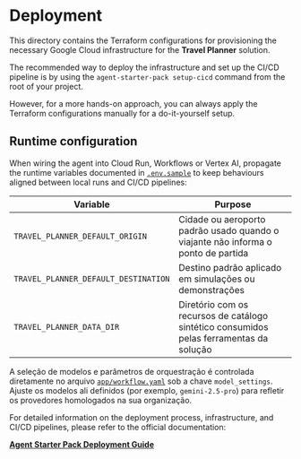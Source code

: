# Deployment

This directory contains the Terraform configurations for provisioning the necessary Google Cloud infrastructure for the **Travel Planner** solution.

The recommended way to deploy the infrastructure and set up the CI/CD pipeline is by using the `agent-starter-pack setup-cicd` command from the root of your project.

However, for a more hands-on approach, you can always apply the Terraform configurations manually for a do-it-yourself setup.

## Runtime configuration
When wiring the agent into Cloud Run, Workflows or Vertex AI, propagate the runtime variables documented in [`.env.sample`](../../../.env.sample) to keep behaviours aligned between local runs and CI/CD pipelines:

| Variable | Purpose |
|----------|---------|
| `TRAVEL_PLANNER_DEFAULT_ORIGIN` | Cidade ou aeroporto padrão usado quando o viajante não informa o ponto de partida |
| `TRAVEL_PLANNER_DEFAULT_DESTINATION` | Destino padrão aplicado em simulações ou demonstrações |
| `TRAVEL_PLANNER_DATA_DIR` | Diretório com os recursos de catálogo sintético consumidos pelas ferramentas da solução |

A seleção de modelos e parâmetros de orquestração é controlada diretamente no arquivo [`app/workflow.yaml`](../app/workflow.yaml) sob a chave `model_settings`. Ajuste os modelos ali definidos (por exemplo, `gemini-2.5-pro`) para refletir os provedores homologados na sua organização.

For detailed information on the deployment process, infrastructure, and CI/CD pipelines, please refer to the official documentation:

**[Agent Starter Pack Deployment Guide](https://googlecloudplatform.github.io/agent-starter-pack/guide/deployment.html)**
